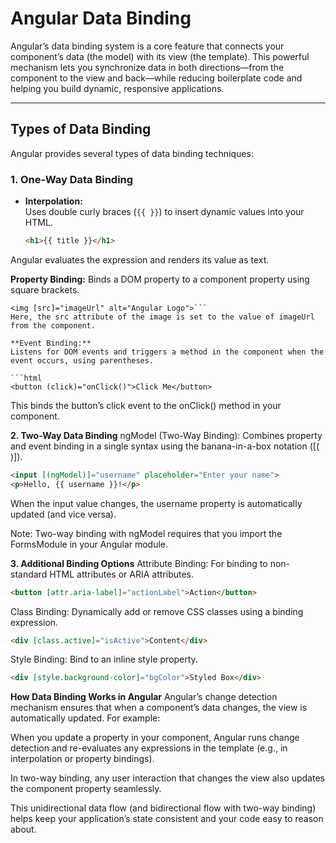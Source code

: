 # Angular Data Binding

Angular’s data binding system is a core feature that connects your component’s data (the model) with its view (the template). This powerful mechanism lets you synchronize data in both directions—from the component to the view and back—while reducing boilerplate code and helping you build dynamic, responsive applications.

---

## Types of Data Binding

Angular provides several types of data binding techniques:

### 1. One-Way Data Binding

- **Interpolation:**  
  Uses double curly braces (`{{ }}`) to insert dynamic values into your HTML.  
  ```html
  <h1>{{ title }}</h1> 
  ```

Angular evaluates the expression and renders its value as text.

**Property Binding:**
Binds a DOM property to a component property using square brackets.

```
<img [src]="imageUrl" alt="Angular Logo">```
Here, the src attribute of the image is set to the value of imageUrl from the component.

**Event Binding:**
Listens for DOM events and triggers a method in the component when the event occurs, using parentheses.

```html
<button (click)="onClick()">Click Me</button>
```
This binds the button’s click event to the onClick() method in your component.

**2. Two-Way Data Binding**
ngModel (Two-Way Binding):
Combines property and event binding in a single syntax using the banana-in-a-box notation ([( )]).

```html
<input [(ngModel)]="username" placeholder="Enter your name">
<p>Hello, {{ username }}!</p> 
```
When the input value changes, the username property is automatically updated (and vice versa).

Note: Two-way binding with ngModel requires that you import the FormsModule in your Angular module.

**3. Additional Binding Options**
Attribute Binding:
For binding to non-standard HTML attributes or ARIA attributes.

```html
<button [attr.aria-label]="actionLabel">Action</button> 
```
Class Binding:
Dynamically add or remove CSS classes using a binding expression.

```html
<div [class.active]="isActive">Content</div> 
```
Style Binding:
Bind to an inline style property.

```html
<div [style.background-color]="bgColor">Styled Box</div>
```

**How Data Binding Works in Angular**
Angular’s change detection mechanism ensures that when a component’s data changes, the view is automatically updated. For example:

When you update a property in your component, Angular runs change detection and re-evaluates any expressions in the template (e.g., in interpolation or property bindings).

In two-way binding, any user interaction that changes the view also updates the component property seamlessly.

This unidirectional data flow (and bidirectional flow with two-way binding) helps keep your application’s state consistent and your code easy to reason about.